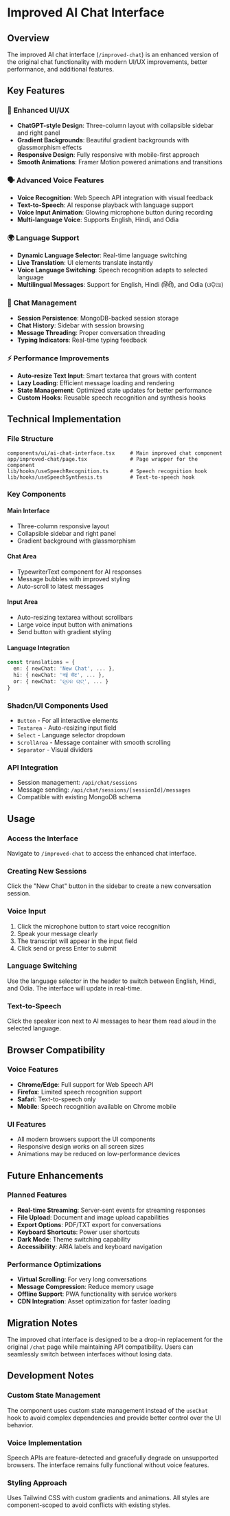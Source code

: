 # Improved AI Chat Interface

## Overview

The improved AI chat interface (`/improved-chat`) is an enhanced version of the original chat functionality with modern UI/UX improvements, better performance, and additional features.

## Key Features

### 🎨 **Enhanced UI/UX**
- **ChatGPT-style Design**: Three-column layout with collapsible sidebar and right panel
- **Gradient Backgrounds**: Beautiful gradient backgrounds with glassmorphism effects
- **Responsive Design**: Fully responsive with mobile-first approach
- **Smooth Animations**: Framer Motion powered animations and transitions

### 🗣️ **Advanced Voice Features**
- **Voice Recognition**: Web Speech API integration with visual feedback
- **Text-to-Speech**: AI response playback with language support
- **Voice Input Animation**: Glowing microphone button during recording
- **Multi-language Voice**: Supports English, Hindi, and Odia

### 🌍 **Language Support**
- **Dynamic Language Selector**: Real-time language switching
- **Live Translation**: UI elements translate instantly
- **Voice Language Switching**: Speech recognition adapts to selected language
- **Multilingual Messages**: Support for English, Hindi (हिंदी), and Odia (ଓଡ଼ିଆ)

### 💬 **Chat Management**
- **Session Persistence**: MongoDB-backed session storage
- **Chat History**: Sidebar with session browsing
- **Message Threading**: Proper conversation threading
- **Typing Indicators**: Real-time typing feedback

### ⚡ **Performance Improvements**
- **Auto-resize Text Input**: Smart textarea that grows with content
- **Lazy Loading**: Efficient message loading and rendering
- **State Management**: Optimized state updates for better performance
- **Custom Hooks**: Reusable speech recognition and synthesis hooks

## Technical Implementation

### File Structure
```
components/ui/ai-chat-interface.tsx     # Main improved chat component
app/improved-chat/page.tsx              # Page wrapper for the component
lib/hooks/useSpeechRecognition.ts       # Speech recognition hook
lib/hooks/useSpeechSynthesis.ts         # Text-to-speech hook
```

### Key Components

#### **Main Interface**
- Three-column responsive layout
- Collapsible sidebar and right panel
- Gradient background with glassmorphism

#### **Chat Area**
- TypewriterText component for AI responses
- Message bubbles with improved styling
- Auto-scroll to latest messages

#### **Input Area**
- Auto-resizing textarea without scrollbars
- Large voice input button with animations
- Send button with gradient styling

#### **Language Integration**
```typescript
const translations = {
  en: { newChat: 'New Chat', ... },
  hi: { newChat: 'नई चैट', ... },
  or: { newChat: 'ନୂତନ ଚାଟ୍', ... }
}
```

### Shadcn/UI Components Used
- `Button` - For all interactive elements
- `Textarea` - Auto-resizing input field
- `Select` - Language selector dropdown  
- `ScrollArea` - Message container with smooth scrolling
- `Separator` - Visual dividers

### API Integration
- Session management: `/api/chat/sessions`
- Message sending: `/api/chat/sessions/[sessionId]/messages`
- Compatible with existing MongoDB schema

## Usage

### Access the Interface
Navigate to `/improved-chat` to access the enhanced chat interface.

### Creating New Sessions
Click the "New Chat" button in the sidebar to create a new conversation session.

### Voice Input
1. Click the microphone button to start voice recognition
2. Speak your message clearly
3. The transcript will appear in the input field
4. Click send or press Enter to submit

### Language Switching
Use the language selector in the header to switch between English, Hindi, and Odia. The interface will update in real-time.

### Text-to-Speech
Click the speaker icon next to AI messages to hear them read aloud in the selected language.

## Browser Compatibility

### Voice Features
- **Chrome/Edge**: Full support for Web Speech API
- **Firefox**: Limited speech recognition support
- **Safari**: Text-to-speech only
- **Mobile**: Speech recognition available on Chrome mobile

### UI Features
- All modern browsers support the UI components
- Responsive design works on all screen sizes
- Animations may be reduced on low-performance devices

## Future Enhancements

### Planned Features
- **Real-time Streaming**: Server-sent events for streaming responses
- **File Upload**: Document and image upload capabilities
- **Export Options**: PDF/TXT export for conversations
- **Keyboard Shortcuts**: Power user shortcuts
- **Dark Mode**: Theme switching capability
- **Accessibility**: ARIA labels and keyboard navigation

### Performance Optimizations
- **Virtual Scrolling**: For very long conversations
- **Message Compression**: Reduce memory usage
- **Offline Support**: PWA functionality with service workers
- **CDN Integration**: Asset optimization for faster loading

## Migration Notes

The improved chat interface is designed to be a drop-in replacement for the original `/chat` page while maintaining API compatibility. Users can seamlessly switch between interfaces without losing data.

## Development Notes

### Custom State Management
The component uses custom state management instead of the `useChat` hook to avoid complex dependencies and provide better control over the UI behavior.

### Voice Implementation
Speech APIs are feature-detected and gracefully degrade on unsupported browsers. The interface remains fully functional without voice features.

### Styling Approach
Uses Tailwind CSS with custom gradients and animations. All styles are component-scoped to avoid conflicts with existing styles.